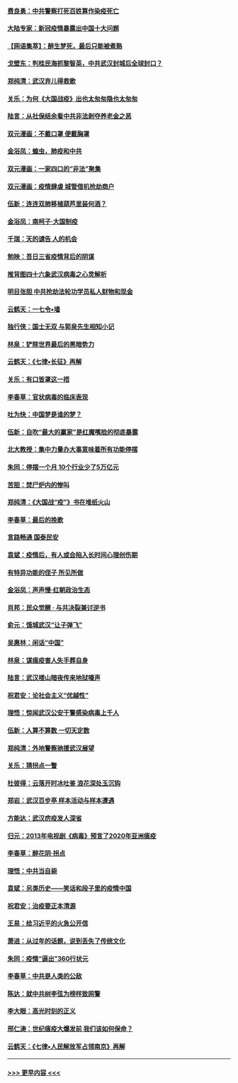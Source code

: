 #### [费良勇：中共警察打死百姓算作染疫死亡](../pages/nsc993/n11919264.md?t=03061602) 
#### [大陆专家：新冠疫情暴露出中国十大问题](../pages/nsc993/n11919187.md?t=03061602) 
#### [【网语集萃】：醉生梦死，最后只能被煮熟](../pages/nsc993/n11918994.md?t=03061602) 
#### [戈壁东：判桂民海抓黎智英，中共武汉封城后全球封口？](../pages/nsc993/n11917982.md?t=03061602) 
#### [郑纯清：武汉弃儿得救歌](../pages/nsc993/n11917881.md?t=03061602) 
#### [关乐：为何《大国战疫》出也太匆匆隐也太匆匆](../pages/nsc993/n11917792.md?t=03061602) 
#### [陆言：从社保结余看中共非法剥夺养老金之恶](../pages/nsc993/n11917084.md?t=03061602) 
#### [双元漫画：不戴口罩 便戴胸罩](../pages/nsc993/n11916447.md?t=03061602) 
#### [金浴凤：蝗虫，肺疫和中共](../pages/nsc993/n11916904.md?t=03061602) 
#### [双元漫画：一家四口的“非法”聚集](../pages/nsc993/n11916378.md?t=03061602) 
#### [双元漫画：疫情肆虐 城管借机抢劫商户](../pages/nsc993/n11916310.md?t=03061602) 
#### [伍新：连连双肺移植葫芦里装何酒？](../pages/nsc993/n11913667.md?t=03061602) 
#### [金浴凤：南柯子·大国制疫](../pages/nsc993/n11913657.md?t=03061602) 
#### [千瑞：天的谴告  人的机会](../pages/nsc993/n11913309.md?t=03061602) 
#### [勉映：吾日三省疫情背后的阴谋](../pages/nsc993/n11913079.md?t=03061602) 
#### [推背图四十六象武汉病毒之心灵解析](../pages/nsc993/n11911761.md?t=03061602) 
#### [明目张胆 中共抢劫法轮功学员私人财物和现金](../pages/nsc993/n11910262.md?t=03061602) 
#### [云鹤天：一七令▪墙](../pages/nsc993/n11910627.md?t=03061602) 
#### [独行侠：国士无双 与郭泉先生相知小记](../pages/nsc993/n11910613.md?t=03061602) 
#### [林泉：铲除世界最后的黑暗势力](../pages/nsc993/n11909320.md?t=03061602) 
#### [云鹤天：《七律▪长征》再解](../pages/nsc993/n11909327.md?t=03061602) 
#### [关乐：有口皆罩这一捂](../pages/nsc993/n11908393.md?t=03061602) 
#### [李春草：官状病毒的临床表现](../pages/nsc993/n11908339.md?t=03061602) 
#### [吐为快：中国梦是谁的梦？](../pages/nsc993/n11906564.md?t=03061602) 
#### [伍新：自吹“最大的赢家”是红魔嘴脸的彻底暴露](../pages/nsc993/n11906407.md?t=03061602) 
#### [北大教授：集中力量办大事意味着所有功能停摆](../pages/nsc993/n11904800.md?t=03061602) 
#### [朱同：停摆一个月 10个行业少了5万亿元](../pages/nsc993/n11904498.md?t=03061602) 
#### [苦胆：焚尸炉内的惨叫](../pages/nsc993/n11904479.md?t=03061602) 
#### [郑纯清：《大国战“疫”》书在堆纸火山](../pages/nsc993/n11904450.md?t=03061602) 
#### [李春草：最后的挽歌](../pages/nsc993/n11904441.md?t=03061602) 
#### [言路畅通 国泰民安](../pages/nsc993/n11904222.md?t=03061602) 
#### [袁斌：疫情后，有人或会陷入长时间心理创伤期](../pages/nsc993/n11901514.md?t=03061602) 
#### [有特异功能的侄子 所见所做](../pages/nsc993/n11901154.md?t=03061602) 
#### [金浴凤：声声慢‧红朝政治生态](../pages/nsc993/n11899553.md?t=03061602) 
#### [肖邦：民众觉醒 · 与共决裂兼讨逆书](../pages/nsc993/n11898435.md?t=03061602) 
#### [俞元：饿城武汉“让子弹飞”](../pages/nsc993/n11898344.md?t=03061602) 
#### [吴惠林：闲话“中国”](../pages/nsc993/n11898182.md?t=03061602) 
#### [林泉：谋瘟疫害人失手葬自身](../pages/nsc993/n11897892.md?t=03061602) 
#### [陆言：武汉楼山暗夜传来地狱嚎声](../pages/nsc993/n11897033.md?t=03061602) 
#### [祝君安：论社会主义“优越性”](../pages/nsc993/n11897005.md?t=03061602) 
#### [理悟：惊闻武汉公安干警感染病毒上千人](../pages/nsc993/n11896947.md?t=03061602) 
#### [伍新：人算不算数 一切天定数](../pages/nsc993/n11893372.md?t=03061602) 
#### [郑纯清：外地警察驰援武汉展望](../pages/nsc993/n11893115.md?t=03061602) 
#### [关乐：猜拐点一瞥](../pages/nsc993/n11893020.md?t=03061602) 
#### [杜彼得：云落开时冰吐鉴 浪花深处玉沉钩](../pages/nsc993/n11892107.md?t=03061602) 
#### [郑岩：武汉百步亭 样本活动与样本遭遇](../pages/nsc993/n11892310.md?t=03061602) 
#### [方能达：武汉疠疫发人深省](../pages/nsc993/n11891376.md?t=03061602) 
#### [归元：2013年电视剧《病毒》预言了2020年亚洲瘟疫](../pages/nsc993/n11891126.md?t=03061602) 
#### [李春草：醉花阴·拐点](../pages/nsc993/n11890567.md?t=03061602) 
#### [理悟：中共当自毙](../pages/nsc993/n11890559.md?t=03061602) 
#### [袁斌：另类历史——笑话和段子里的疫情中国](../pages/nsc993/n11889243.md?t=03061602) 
#### [祝君安：治疫要正本清源](../pages/nsc993/n11889085.md?t=03061602) 
#### [王易：给习近平的火急公开信](../pages/nsc993/n11888225.md?t=03061602) 
#### [萧进：从过年的话题，说到丢失了传统文化](../pages/nsc993/n11887732.md?t=03061602) 
#### [朱同：疫情“逼出”360行状元](../pages/nsc993/n11887678.md?t=03061602) 
#### [李春草：中共是人类的公敌](../pages/nsc993/n11887656.md?t=03061602) 
#### [陈达：就中共树李弦为榜样致网警](../pages/nsc993/n11887625.md?t=03061602) 
#### [李大眼：高光时刻的正义](../pages/nsc993/n11887585.md?t=03061602) 
#### [邢仁涛：世纪瘟疫大爆发前 我们该如何保命？](../pages/nsc993/n11887535.md?t=03061602) 
#### [云鹤天：《七律▪人民解放军占领南京》再解](../pages/nsc993/n11887524.md?t=03061602) 

----
#### [ >>> 更早内容 <<< ](../indexes/nsc993-earlier.md)
